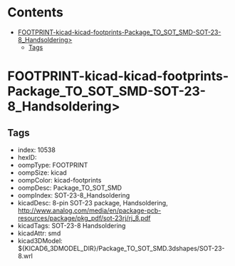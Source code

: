 



Contents
========

* [FOOTPRINT-kicad-kicad-footprints-Package_TO_SOT_SMD-SOT-23-8_Handsoldering>](#footprint-kicad-kicad-footprints-package_to_sot_smd-sot-23-8_handsoldering)
	* [Tags](#tags)

# FOOTPRINT-kicad-kicad-footprints-Package_TO_SOT_SMD-SOT-23-8_Handsoldering>

## Tags

- index: 10538
- hexID: 
- oompType: FOOTPRINT
- oompSize: kicad
- oompColor: kicad-footprints
- oompDesc: Package_TO_SOT_SMD
- oompIndex: SOT-23-8_Handsoldering
- kicadDesc: 8-pin SOT-23 package, Handsoldering, http://www.analog.com/media/en/package-pcb-resources/package/pkg_pdf/sot-23rj/rj_8.pdf
- kicadTags: SOT-23-8 Handsoldering
- kicadAttr: smd
- kicad3DModel: ${KICAD6_3DMODEL_DIR}/Package_TO_SOT_SMD.3dshapes/SOT-23-8.wrl
